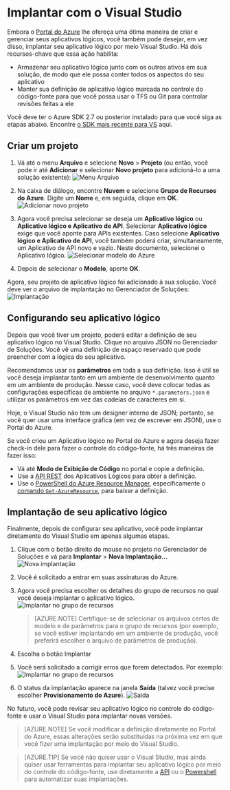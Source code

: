 <properties 
	pageTitle="Implantar o aplicativo Lógico do Visual Studio | Microsoft Azure" 
	description="Crie um projeto no Visual Studio para gerenciar seu aplicativo lógico." 
	authors="stepsic-microsoft-com" 
	manager="erikre" 
	editor="" 
	services="app-service\logic" 
	documentationCenter=""/>

<tags
	ms.service="app-service-logic"
	ms.workload="integration"
	ms.tgt_pltfrm="na"
	ms.devlang="na"
	ms.topic="article"
	ms.date="05/03/2016"
	ms.author="stepsic"/>
	
# Implantar com o Visual Studio

Embora o [Portal do Azure](https://portal.azure.com/) lhe ofereça uma ótima maneira de criar e gerenciar seus aplicativos lógicos, você também pode desejar, em vez disso, implantar seu aplicativo lógico por meio Visual Studio. Há dois recursos-chave que essa ação habilita:

- Armazenar seu aplicativo lógico junto com os outros ativos em sua solução, de modo que ele possa conter todos os aspectos do seu aplicativo
- Manter sua definição de aplicativo lógico marcada no controle do código-fonte para que você possa usar o TFS ou Git para controlar revisões feitas a ele 

Você deve ter o Azure SDK 2.7 ou posterior instalado para que você siga as etapas abaixo. Encontre [o SDK mais recente para VS](https://azure.microsoft.com/downloads/) aqui.

## Criar um projeto

1. Vá até o menu **Arquivo** e selecione **Novo** > **Projeto** (ou então, você pode ir até **Adicionar** e selecionar **Novo projeto** para adicioná-lo a uma solução existente): ![Menu Arquivo](./media/app-service-logic-deploy-from-vs/filemenu.png)

2. Na caixa de diálogo, encontre **Nuvem** e selecione **Grupo de Recursos do Azure**. Digite um **Nome** e, em seguida, clique em **OK**. ![Adicionar novo projeto](./media/app-service-logic-deploy-from-vs/addnewproject.png)

3. Agora você precisa selecionar se deseja um **Aplicativo lógico** ou **Aplicativo lógico e Aplicativo de API**. Selecionar **Aplicativo lógico** exige que você aponte para APIs existentes. Caso selecione **Aplicativo lógico e Aplicativo de API**, você também poderá criar, simultaneamente, um Aplicativo de API novo e vazio. Neste documento, selecionei o Aplicativo lógico. ![Selecionar modelo do Azure](./media/app-service-logic-deploy-from-vs/selectazuretemplate.png)

4. Depois de selecionar o **Modelo**, aperte **OK**.

Agora, seu projeto de aplicativo lógico foi adicionado à sua solução. Você deve ver o arquivo de implantação no Gerenciador de Soluções: ![Implantação](./media/app-service-logic-deploy-from-vs/deployment.png)

## Configurando seu aplicativo lógico

Depois que você tiver um projeto, poderá editar a definição de seu aplicativo lógico no Visual Studio. Clique no arquivo JSON no Gerenciador de Soluções. Você vê uma definição de espaço reservado que pode preencher com a lógica do seu aplicativo.

Recomendamos usar os **parâmetros** em toda a sua definição. Isso é útil se você deseja implantar tanto em um ambiente de desenvolvimento quanto em um ambiente de produção. Nesse caso, você deve colocar todas as configurações específicas de ambiente no arquivo `*.parameters.json` e utilizar os parâmetros em vez das cadeias de caracteres em si.

Hoje, o Visual Studio não tem um designer interno de JSON; portanto, se você quer usar uma interface gráfica (em vez de escrever em JSON), use o Portal do Azure.

Se você criou um Aplicativo lógico no Portal do Azure e agora deseja fazer check-in dele para fazer o controle do código-fonte, há três maneiras de fazer isso:

- Vá até **Modo de Exibição de Código** no portal e copie a definição.
- Use a [API REST](https://msdn.microsoft.com/library/azure/mt643787.aspx) dos Aplicativos Lógicos para obter a definição.
- Use o [PowerShell do Azure Resource Manager](../powershell-azure-resource-manager.md), especificamente o [comando `Get-AzureResource`](https://msdn.microsoft.com/library/dn654579.aspx), para baixar a definição.

## Implantação de seu aplicativo lógico

Finalmente, depois de configurar seu aplicativo, você pode implantar diretamente do Visual Studio em apenas algumas etapas.

1. Clique com o botão direito do mouse no projeto no Gerenciador de Soluções e vá para **Implantar** > **Nova Implantação...** ![Nova implantação](./media/app-service-logic-deploy-from-vs/newdeployment.png)

2. Você é solicitado a entrar em suas assinaturas do Azure.

3. Agora você precisa escolher os detalhes do grupo de recursos no qual você deseja implantar o aplicativo lógico. ![Implantar no grupo de recursos](./media/app-service-logic-deploy-from-vs/deploytoresourcegroup.png)

     > [AZURE.NOTE]    Certifique-se de selecionar os arquivos certos de modelo e de parâmetros para o grupo de recursos (por exemplo, se você estiver implantando em um ambiente de produção, você preferirá escolher o arquivo de parâmetros de produção). 
4.  Escolha o botão Implantar
5. Você será solicitado a corrigir erros que forem detectados. Por exemplo: ![Implantar no grupo de recursos](./media/app-service-logic-deploy-from-vs/deploytoresourcegrouperror.png)
 
    
6. O status da implantação aparece na janela **Saída** (talvez você precise escolher **Provisionamento do Azure**). ![Saída](./media/app-service-logic-deploy-from-vs/output.png)

No futuro, você pode revisar seu aplicativo lógico no controle do código-fonte e usar o Visual Studio para implantar novas versões.

> [AZURE.NOTE] Se você modificar a definição diretamente no Portal do Azure, essas alterações serão substituídas na próxima vez em que você fizer uma implantação por meio do Visual Studio.

> [AZURE.TIP] Se você não quiser usar o Visual Studio, mas ainda quiser usar ferramentas para implantar seu aplicativo lógico por meio do controle do código-fonte, use diretamente a [API](https://msdn.microsoft.com/library/azure/dn948510.aspx) ou o [Powershell](../powershell-azure-resource-manager.md) para automatizar suas implantações.

<!---HONumber=AcomDC_0511_2016-->